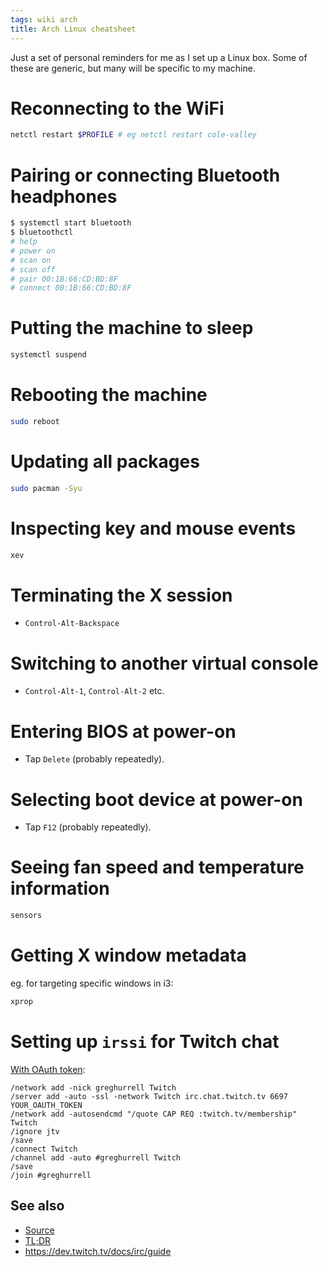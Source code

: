 ```yaml
---
tags: wiki arch
title: Arch Linux cheatsheet
---
```


Just a set of personal reminders for me as I set up a Linux box. Some of these are generic, but many will be specific to my machine.

# Reconnecting to the WiFi

```sh
netctl restart $PROFILE # eg netctl restart cole-valley
```

# Pairing or connecting Bluetooth headphones

```sh
$ systemctl start bluetooth
$ bluetoothctl
# help
# power on
# scan on
# scan off
# pair 00:1B:66:CD:BD:8F
# connect 00:1B:66:CD:BD:8F
```

# Putting the machine to sleep

```sh
systemctl suspend
```

# Rebooting the machine

```sh
sudo reboot
```

# Updating all packages

```sh
sudo pacman -Syu
```

# Inspecting key and mouse events

```sh
xev
```

# Terminating the X session

- `Control-Alt-Backspace`

# Switching to another virtual console

- `Control-Alt-1`, `Control-Alt-2` etc.

# Entering BIOS at power-on

- Tap `Delete` (probably repeatedly).

# Selecting boot device at power-on

- Tap `F12` (probably repeatedly).

# Seeing fan speed and temperature information

```sh
sensors
```

# Getting X window metadata

eg. for targeting specific windows in i3:

```sh
xprop
```

# Setting up `irssi` for Twitch chat

[With OAuth token](https://twitchapps.com/tmi/):

```
/network add -nick greghurrell Twitch
/server add -auto -ssl -network Twitch irc.chat.twitch.tv 6697 YOUR_OAUTH_TOKEN
/network add -autosendcmd "/quote CAP REQ :twitch.tv/membership" Twitch
/ignore jtv
/save
/connect Twitch
/channel add -auto #greghurrell Twitch
/save
/join #greghurrell
```

## See also

- [Source](https://blog.crunchprank.net/connecting-to-twitch-chat-via-irssi/)
- [TL;DR](https://gist.github.com/lambdan/4d9ac5a63e56c6d1d9169f5b81de9dd6)
- https://dev.twitch.tv/docs/irc/guide
